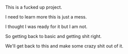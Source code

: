 This is a fucked up project.

I need to learn more this is just a mess.

I thought I was ready for it but I am not.

So getting back to basic and getting shit right.

We'll get back to this and make some crazy shit out of it.